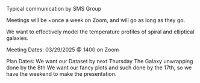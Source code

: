 Typical communication by SMS Group

Meetings will be ~once a week on Zoom, and will go as long as they go.

We want to effectively model the temperature profiles of spiral and elliptical galaxies.

Meeting Dates:
03/29/2025 @ 1400 on Zoom

Plan Dates:
We want our Dataset by next Thursday
The Galaxy unwrapping done by the 8th
We want our fancy plots and such done by the 17th, so we have the weekend to make the presentation.
